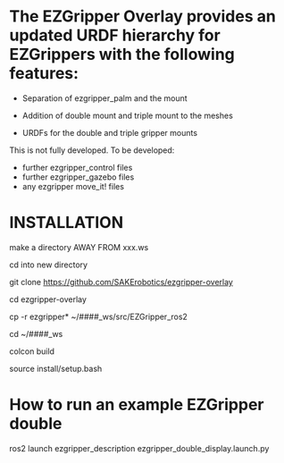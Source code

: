 # The EZGripper Overlay provides an updated URDF hierarchy for EZGrippers with the following features:

- Separation of ezgripper_palm and the mount

- Addition of double mount and triple mount to the meshes

- URDFs for the double and triple gripper mounts

This is not fully developed.  To be developed:

- further ezgripper_control files
- further ezgripper_gazebo files
- any ezgripper move_it! files


# INSTALLATION

make a directory AWAY FROM xxx.ws

cd into new directory

git clone https://github.com/SAKErobotics/ezgripper-overlay

cd ezgripper-overlay

cp -r ezgripper* ~/####_ws/src/EZGripper_ros2

cd ~/####_ws

colcon build

source install/setup.bash


# How to run an example EZGripper double

ros2 launch ezgripper_description ezgripper_double_display.launch.py
